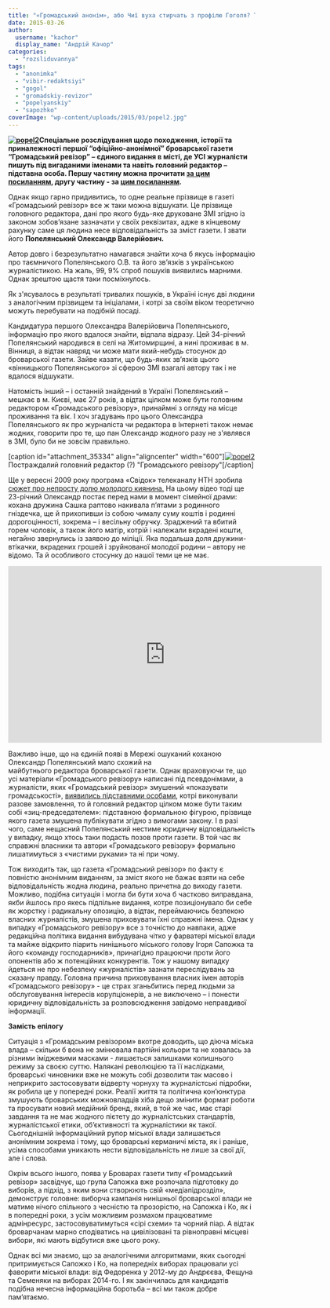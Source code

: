 ```yaml
---
title: "«Громадський анонім», або Чиї вуха стирчать з профілю Гоголя? Третя частина розслідування"
date: 2015-03-26
author: 
  username: "kachor"
  display_name: "Андрій Качор"
categories: 
  - "rozsliduvannya"
tags: 
  - "anonimka"
  - "vibir-redaktsiyi"
  - "gogol"
  - "gromadskiy-revizor"
  - "popelyanskiy"
  - "sapozhko"
coverImage: "wp-content/uploads/2015/03/popel2.jpg"
---
```


**[![popel2](https://mpz.brovary.org/wp-content/uploads/2015/03/popel2.jpg)](https://mpz.brovary.org/wp-content/uploads/2015/03/popel2.jpg)Спеціальне розслідування щодо походження, історії та приналежності першої “офіційно-анонімної” броварської газети “Громадський ревізор” – єдиного видання в місті, де УСІ журналісти пишуть під вигаданими іменами та навіть головний редактор – підставна особа. Першу частину можна прочитати [за цим посиланням](https://mpz.brovary.org/gromadskiy-anonim-abo-chiyi-vuha-stirchat-z-profilyu-gogolya-chastina-persha/), другу частину - за [цим посиланням](https://mpz.brovary.org/gromadskiy-anonim-abo-chiyi-vuha-stirchat-z-profilyu-gogolya-druga-chastina-rozsliduvannya/).** 

Однак якщо гарно придивитись, то одне реальне прізвище в газеті «Громадський ревізор» все ж таки можна відшукати. Це прізвище головного редактора, дані про якого будь-яке друковане ЗМІ згідно із законом зобов’язане зазначати у своїх реквізитах, адже в кінцевому рахунку саме ця людина несе відповідальність за зміст газети. І звати його **Попелянський Олександр Валерійович.**

Автор довго і безрезультатно намагався знайти хоча б якусь інформацію про таємничого Попелянського О.В. та його зв’язків з українською журналістикою. На жаль, 99, 9% спроб пошуків виявились марними. Однак зрештою щастя таки посміхнулось.

Як з'ясувалось в результаті тривалих пошуків, в Україні існує дві людини з аналогічним прізвищем та ініціалами, і котрі за своїм віком теоретично можуть перебувати на подібній посаді.

Кандидатура першого Олександра Валерійовича Попелянського, інформацію про якого вдалося знайти, відпала відразу. Цей 34-річний Попелянський народився в селі на Житомирщині, а нині проживає в м. Вінниця, а відтак навряд чи може мати який-небудь стосунок до броварської газети. Зайве казати, що будь-яких зв’язків цього «вінницького Попелянського» зі сферою ЗМІ взагалі автору так і не вдалося відшукати.

Натомість інший – і останній знайдений в Україні Попелянський – мешкає в м. Києві, має 27 років, а відтак цілком може бути головним редактором «Громадського ревізору», принаймні з огляду на місце проживання та вік. І хоч згадувань про цього Олександра Попелянського як про журналіста чи редактора в Інтернеті також немає жодних, говорити про те, що пан Олександр жодного разу не з'являвся в ЗМІ, було би не зовсім правильно.

\[caption id="attachment\_35334" align="aligncenter" width="600"\][![popel2](https://mpz.brovary.org/wp-content/uploads/2015/03/popel2.jpg)](https://mpz.brovary.org/wp-content/uploads/2015/03/popel2.jpg) Постраждалий головний редактор (?) "Громадського ревізору"\[/caption\]

Ще у вересні 2009 року програма «Свідок» телеканалу НТН зробила [сюжет про непросту долю молодого киянина.](http://ntn.ua/ru/products/programs/svidok/news/2009/09/30/2064) На цьому відео тоді ще 23-річний Олександр постає перед нами в момент сімейної драми: кохана дружина Сашка раптово накивала п’ятами з родинного гніздечка, ще й прихопивши із собою чималу суму коштів і родинні дорогоцінності, зокрема – і весільну обручку. Зраджений та вбитий горем чоловік, а також його матір, котрій і належали вкрадені кошти, негайно звернулись із заявою до міліції. Яка подальша доля дружини-втікачки, вкрадених грошей і зруйнованої молодої родини – автору не відомо. Та й особливого стосунку до нашої теми це не має.

<iframe src="https://www.youtube.com/embed/R4BwQqZ1zcE" width="640" height="360" frameborder="0" allowfullscreen="allowfullscreen"></iframe>

Важливо інше, що на єдиній появі в Мережі ошуканий коханою Олександр Попелянський мало схожий на майбутнього редактора броварської газети. Однак враховуючи те, що усі матеріали «Громадського ревізору» написані під псевдонімами, а журналісти, яких «Громадський ревізор» змушений «показувати громадськості», [виявились підставними особами](https://mpz.brovary.org/gromadskiy-anonim-abo-chiyi-vuha-stirchat-z-profilyu-gogolya-druga-chastina-rozsliduvannya/), котрі виконували разове замовлення, то й головний редактор цілком може бути таким собі «зиц-председателем»: підставною формальною фігурою, прізвище якого газета змушена публікувати згідно з вимогами закону. І в разі чого, саме нещасний Попелянський нестиме юридичну відповідальність у випадку, якщо хтось таки подасть позов проти газети. В той час як справжні власники та автори «Громадського ревізору» формально лишатимуться з «чистими руками» та ні при чому.

Тож виходить так, що газета «Громадський ревізор» по факту є повністю анонімним виданням, за зміст якого не бажає взяти на себе відповідальність жодна людина, реально причетна до виходу газети. Можливо, подібна ситуація і могла би бути хоча б частково виправдана, якби йшлось про якесь підпільне видання, котре позиціонувало би себе як жорстку і радикальну опозицію, а відтак, переймаючись безпекою власних журналістів, змушена приховувати їхні справжні імена. Однак у випадку «Громадського ревізору» все з точністю до навпаки, адже редакційна політика видання вибудувана чітко у фарватері міської влади та майже відкрито піарить нинішнього міського голову Ігоря Сапожка та його «команду господарників», принагідно працюючи проти його опонентів або ж потенційних конкурентів. Тож у нашому випадку йдеться не про небезпеку «журналістів» зазнати переслідувань за сказану правду. Головна причина приховування власних імен авторів «Громадського ревізору» - це страх зганьбитись перед людьми за обслуговування інтересів корупціонерів, а не виключено – і понести юридичну відповідальність за розповсюдження завідомо неправдивої інформації.

**Замість епілогу**

Ситуація з «Громадським ревізором» вкотре доводить, що діюча міська влада – скільки б вона не змінювала партійні кольори та не ховалась за різними іміджевими масками - лишається залишками колишнього режиму за своєю суттю. Налякані революцією та її наслідками, броварські чиновники вже не можуть собі дозволити так масово і неприкрито застосовувати відверту чорнуху та журналістські підробки, як робила це у попередні роки. Реалії життя та політична кон’юнктура змушують броварських можновладців хіба дещо змінити формат роботи та просувати новий медійний бренд, який, в той же час, має старі завдання та не має жодного пієтету до журналістських стандартів, журналістської етики, об’єктивності та журналістики як такої. Сьогоднішній інформаційний рупор міської влади залишається анонімним зокрема і тому, що броварські керманичі міста, як і раніше, усіма способами уникають нести відповідальність не лише за свої дії, але і слова.

Окрім всього іншого, поява у Броварах газети типу «Громадський ревізор» засвідчує, що група Сапожка вже розпочала підготовку до виборів, а підхід, з яким вони створюють свій «медіапідрозділ», демонструє головне: виборча кампанія нинішньої броварської влади не матиме нічого спільного з чесністю та прозорістю, на Сапожка і Ко, як і в попередні роки, з усім можливим розмахом працюватиме адмінресурс, застосовуватимуться «сірі схеми» та чорний піар. А відтак броварчанам марно сподіватись на цивілізовані та рівноправні місцеві вибори, які мають відбутися вже цього року.

Однак всі ми знаємо, що за аналогічними алгоритмами, яких сьогодні притримується Сапожко і Ко, на попередніх виборах працювали усі фаворити міської влади: від Федоренка у 2012-му до Андрєєва, Фещуна та Семеняки на виборах 2014-го. І як закінчилась для кандидатів подібна нечесна інформаційна боротьба – всі ми також добре пам’ятаємо.
